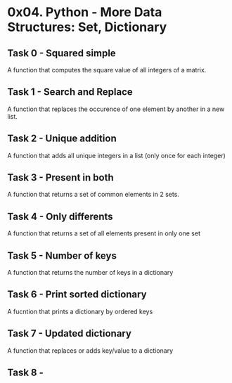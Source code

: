# 0x04. Python - More Data Structures: Set, Dictionary

## Task 0 - Squared simple
A function that computes the square value of all integers of a matrix.

## Task 1 - Search and Replace
A function that replaces the occurence of one element by another in a new list.

## Task 2 - Unique addition
A function that adds all unique integers in a list (only once for each integer)

## Task 3 - Present in both
A function that returns a set of common elements in 2 sets.

## Task 4 - Only differents
A function that returns a set of all elements present in only one set

## Task 5 - Number of keys
A function that returns the number of keys in a dictionary

## Task 6 - Print sorted dictionary
A fucntion that prints a dictionary by ordered keys

## Task 7 - Updated dictionary
A function that replaces or adds key/value to a dictionary

## Task 8 - 

